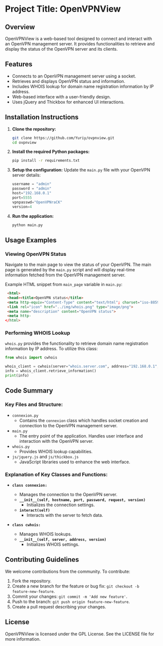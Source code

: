 # Project Title: OpenVPNView

## Overview
OpenVPNView is a web-based tool designed to connect and interact with an OpenVPN management server. It provides functionalities to retrieve and display the status of the OpenVPN server and its clients.

## Features
- Connects to an OpenVPN management server using a socket.
- Retrieves and displays OpenVPN status and information.
- Includes WHOIS lookup for domain name registration information by IP address.
- Web-based interface with a user-friendly design.
- Uses jQuery and Thickbox for enhanced UI interactions.

## Installation Instructions
1. **Clone the repository:**
   ```bash
   git clone https://github.com/Yuriy/ovpnview.git
   cd ovpnview
   ```

2. **Install the required Python packages:**
   ```bash
   pip install -r requirements.txt
   ```

3. **Setup the configuration:**
   Update the `main.py` file with your OpenVPN server details:
   ```python
   username = "admin"
   password = "admin"
   host="192.168.0.1"
   port=5555
   vpnpasswd="OpenVPNraCK"
   version=4
   ```

4. **Run the application:**
   ```bash
   python main.py
   ```

## Usage Examples
### Viewing OpenVPN Status
Navigate to the main page to view the status of your OpenVPN. The main page is generated by the `main.py` script and will display real-time information fetched from the OpenVPN management server.

Example HTML snippet from `main_page` variable in `main.py`:
```html
 <html>
 <head><title>OpenVPN status</title>
 <meta http-equiv="Content-Type" content="text/html"; charset="iso-8859-1"/>
 <link rel="icon" href="../img/whois.png" type="image/png">
 <meta name="description" content="OpenVPN status">
 <meta http-
</html>
```

### Performing WHOIS Lookup
`whois.py` provides the functionality to retrieve domain name registration information by IP address. To utilize this class:
```python
from whois import cwhois

whois_client = cwhois(server="whois.server.com", address="192.168.0.1", version="0.1")
info = whois_client.retrieve_information()
print(info)
```

## Code Summary
### Key Files and Structure:
- `connexion.py`
  - Contains the `connexion` class which handles socket creation and connection to the OpenVPN management server.
- `main.py`
  - The entry point of the application. Handles user interface and interaction with the OpenVPN server.
- `whois.py`
  - Provides WHOIS lookup capabilities.
- `js/jquery.js` and `js/thickbox.js`
  - JavaScript libraries used to enhance the web interface.

### Explanation of Key Classes and Functions:
- **`class connexion:`**
  - Manages the connection to the OpenVPN server.
  - **`__init__(self, hostname, port, password, request, version)`**
    - Initializes the connection settings.
  - **`interact(self)`**
    - Interacts with the server to fetch data.

- **`class cwhois:`**
  - Manages WHOIS lookups.
  - **`__init__(self, server, address, version)`**
    - Initializes WHOIS settings.

## Contributing Guidelines
We welcome contributions from the community. To contribute:
1. Fork the repository.
2. Create a new branch for the feature or bug fix: `git checkout -b feature-new-feature`.
3. Commit your changes: `git commit -m 'Add new feature'`.
4. Push to the branch: `git push origin feature-new-feature`.
5. Create a pull request describing your changes.

## License
OpenVPNView is licensed under the GPL License. See the LICENSE file for more information.